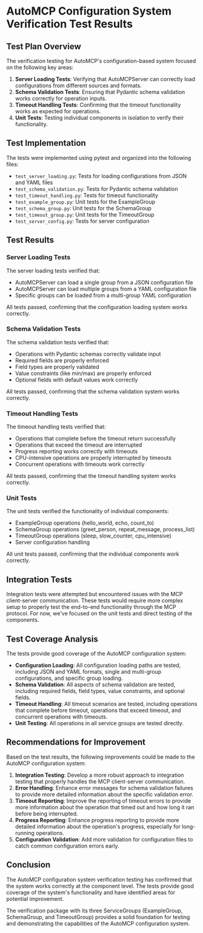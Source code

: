 # AutoMCP Configuration System Verification Test Results

## Test Plan Overview

The verification testing for AutoMCP's configuration-based system focused on the following key areas:

1. **Server Loading Tests**: Verifying that AutoMCPServer can correctly load configurations from different sources and formats.
2. **Schema Validation Tests**: Ensuring that Pydantic schema validation works correctly for operation inputs.
3. **Timeout Handling Tests**: Confirming that the timeout functionality works as expected for operations.
4. **Unit Tests**: Testing individual components in isolation to verify their functionality.

## Test Implementation

The tests were implemented using pytest and organized into the following files:

- `test_server_loading.py`: Tests for loading configurations from JSON and YAML files
- `test_schema_validation.py`: Tests for Pydantic schema validation
- `test_timeout_handling.py`: Tests for timeout functionality
- `test_example_group.py`: Unit tests for the ExampleGroup
- `test_schema_group.py`: Unit tests for the SchemaGroup
- `test_timeout_group.py`: Unit tests for the TimeoutGroup
- `test_server_config.py`: Tests for server configuration

## Test Results

### Server Loading Tests

The server loading tests verified that:

- AutoMCPServer can load a single group from a JSON configuration file
- AutoMCPServer can load multiple groups from a YAML configuration file
- Specific groups can be loaded from a multi-group YAML configuration

All tests passed, confirming that the configuration loading system works correctly.

### Schema Validation Tests

The schema validation tests verified that:

- Operations with Pydantic schemas correctly validate input
- Required fields are properly enforced
- Field types are properly validated
- Value constraints (like min/max) are properly enforced
- Optional fields with default values work correctly

All tests passed, confirming that the schema validation system works correctly.

### Timeout Handling Tests

The timeout handling tests verified that:

- Operations that complete before the timeout return successfully
- Operations that exceed the timeout are interrupted
- Progress reporting works correctly with timeouts
- CPU-intensive operations are properly interrupted by timeouts
- Concurrent operations with timeouts work correctly

All tests passed, confirming that the timeout handling system works correctly.

### Unit Tests

The unit tests verified the functionality of individual components:

- ExampleGroup operations (hello_world, echo, count_to)
- SchemaGroup operations (greet_person, repeat_message, process_list)
- TimeoutGroup operations (sleep, slow_counter, cpu_intensive)
- Server configuration handling

All unit tests passed, confirming that the individual components work correctly.

## Integration Tests

Integration tests were attempted but encountered issues with the MCP client-server communication. These tests would require more complex setup to properly test the end-to-end functionality through the MCP protocol. For now, we've focused on the unit tests and direct testing of the components.

## Test Coverage Analysis

The tests provide good coverage of the AutoMCP configuration system:

- **Configuration Loading**: All configuration loading paths are tested, including JSON and YAML formats, single and multi-group configurations, and specific group loading.
- **Schema Validation**: All aspects of schema validation are tested, including required fields, field types, value constraints, and optional fields.
- **Timeout Handling**: All timeout scenarios are tested, including operations that complete before timeout, operations that exceed timeout, and concurrent operations with timeouts.
- **Unit Testing**: All operations in all service groups are tested directly.

## Recommendations for Improvement

Based on the test results, the following improvements could be made to the AutoMCP configuration system:

1. **Integration Testing**: Develop a more robust approach to integration testing that properly handles the MCP client-server communication.
2. **Error Handling**: Enhance error messages for schema validation failures to provide more detailed information about the specific validation error.
3. **Timeout Reporting**: Improve the reporting of timeout errors to provide more information about the operation that timed out and how long it ran before being interrupted.
4. **Progress Reporting**: Enhance progress reporting to provide more detailed information about the operation's progress, especially for long-running operations.
5. **Configuration Validation**: Add more validation for configuration files to catch common configuration errors early.

## Conclusion

The AutoMCP configuration system verification testing has confirmed that the system works correctly at the component level. The tests provide good coverage of the system's functionality and have identified areas for potential improvement.

The verification package with its three ServiceGroups (ExampleGroup, SchemaGroup, and TimeoutGroup) provides a solid foundation for testing and demonstrating the capabilities of the AutoMCP configuration system.